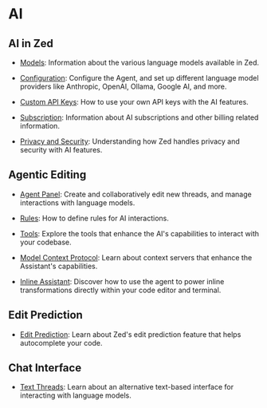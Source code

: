 # AI

<!-- todo! a summary that sells the new agent -->

## AI in Zed

- [Models](./models.md): Information about the various language models available in Zed.

- [Configuration](./configuration.md): Configure the Agent, and set up different language model providers like Anthropic, OpenAI, Ollama, Google AI, and more.

- [Custom API Keys](./custom-api-keys.md): How to use your own API keys with the AI features.

- [Subscription](./subscription.md): Information about AI subscriptions and other billing related information.

- [Privacy and Security](./privacy-and-security.md): Understanding how Zed handles privacy and security with AI features.

## Agentic Editing

- [Agent Panel](./agent-panel.md): Create and collaboratively edit new threads, and manage interactions with language models.

- [Rules](./rules.md): How to define rules for AI interactions.

- [Tools](./tools.md): Explore the tools that enhance the AI's capabilities to interact with your codebase.

- [Model Context Protocol](./mcp.md): Learn about context servers that enhance the Assistant's capabilities.

- [Inline Assistant](./inline-assistant.md): Discover how to use the agent to power inline transformations directly within your code editor and terminal.

## Edit Prediction

- [Edit Prediction](./edit-prediction.md): Learn about Zed's edit prediction feature that helps autocomplete your code.

## Chat Interface
<!-- todo! better name for this section -->

- [Text Threads](./text-threads.md): Learn about an alternative text-based interface for interacting with language models.
